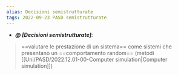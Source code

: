 ```yaml
---
alias: Decisioni semistrutturate
tags: 2022-09-23 PASD semistrutturate
---
```


- ***@ [Decisioni semistrutturate]***:
> ==valutare le prestazione di un sistema== come sistemi che presentano un ==comportamento random== (metodi [[Uni/PASD/2022.12.01-00-Computer simulation|Computer simulation]])